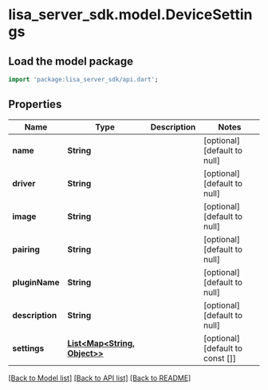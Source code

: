 # lisa_server_sdk.model.DeviceSettings

## Load the model package
```dart
import 'package:lisa_server_sdk/api.dart';
```

## Properties
Name | Type | Description | Notes
------------ | ------------- | ------------- | -------------
**name** | **String** |  | [optional] [default to null]
**driver** | **String** |  | [optional] [default to null]
**image** | **String** |  | [optional] [default to null]
**pairing** | **String** |  | [optional] [default to null]
**pluginName** | **String** |  | [optional] [default to null]
**description** | **String** |  | [optional] [default to null]
**settings** | [**List&lt;Map&lt;String, Object&gt;&gt;**](Map.md) |  | [optional] [default to const []]

[[Back to Model list]](../README.md#documentation-for-models) [[Back to API list]](../README.md#documentation-for-api-endpoints) [[Back to README]](../README.md)


